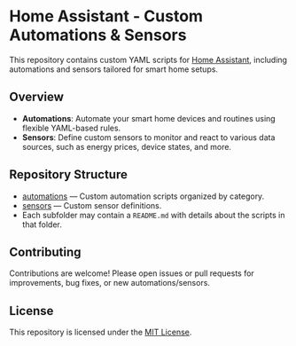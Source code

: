 # Home Assistant - Custom Automations & Sensors

This repository contains custom YAML scripts for [Home Assistant](https://www.home-assistant.io/), 
including automations and sensors tailored for smart home setups.

## Overview

- **Automations**: Automate your smart home devices and routines using flexible YAML-based rules.
- **Sensors**: Define custom sensors to monitor and react to various data sources, such as energy 
  prices, device states, and more.

## Repository Structure

- [automations](./automations/README.md) — Custom automation scripts organized by category.
- [sensors](./sensors/README.md) — Custom sensor definitions.
- Each subfolder may contain a `README.md` with details about the scripts in that folder.

## Contributing

Contributions are welcome! Please open issues or pull requests for improvements, bug fixes, or 
new automations/sensors.

## License

This repository is licensed under the [MIT License](LICENSE.md).